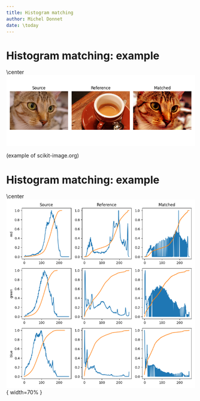 ```yaml
---
title: Histogram matching
author: Michel Donnet
date: \today
---
```



# Histogram matching: example

\center ![](./images/hist_match_1.png)

(example of scikit-image.org)

# Histogram matching: example

\center ![](./images/hist_match_2.png){ width=70% }

